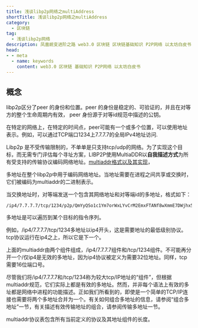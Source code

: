 ```yaml
---
title: 浅谈libp2p网络之multiAddress
shortTitle: 浅谈libp2p网络之multiAddress
category:
  - 区块链
tag:
  - 浅谈libp2p网络
description: 凤凰蜕变进阶之路 web3.0 区块链 区块链基础知识 P2P网络 以太坊白皮书
head:
- - meta
  - name: keywords
    content: web3.0 区块链 基础知识 P2P网络 以太坊白皮书
---
```


## 概念

libp2p区分了peer 的身份和位置。peer 的身份是稳定的、可验证的，并且在对等方的整个生命周期内有效， peer 身份源于对等id规范中描述的公钥。

在特定的网络上，在特定的时间点，peer可能有一个或多个位置，可以使用地址表示。例如，可以通过TCP端口1234上7.7.7.7的全局IPv4地址访问.

Libp2p 是不受传输限制的，不单单是只支持tcp/udp的网络。为了实现这个目标，而无需专门评估每个寻址方案，LIBP2P使用MultiaDDR以**自我描述方式**为所有受支持的传输协议编码网络地址。[multiaddr格式以及其实现](https://github.com/multiformats/multiaddr)，

多地址在整个libp2p中用于编码网络地址。当地址需要在进程之间共享或交换时，它们被编码为multiaddr的二进制表示。

当交换地址时，对等端发送一个包含其网络地址和对等端id的多地址，格式如下：

```
/ip4/7.7.7.7/tcp/1234/p2p/QmYyQSo1c1Ym7orWxLYvCrM2EmxFTANf8wXmmE7DWjhx5N
```

多地址是可以遍历到某个目标的指令序列。

例如，/ip4/7.7.7.7/tcp/1234多地址以ip4开头，这是需要地址的最低级别协议。tcp协议运行在ip4之上，所以它是下一个。

上面的multiaddr由两个组件组成，/ip4/7.7.7.7组件和/tcp/1234组件。不可能再分开一个/仅ip4是无效的多地址，因为ip4协议被定义为需要32位地址。同样，tcp需要16位端口号。

尽管我们将/ip4/7.7.7.7和/tcp/1234称为较大tcp/IP地址的“组件”，但根据multiaddr规范，它们实际上都是有效的多地址。然而，并非每个语法上有效的多址都是网络中进程的功能描述。正如我们所看到的，即使是一个简单的TCP/IP连接也需要将两个多地址合并为一个。有关如何组合多地址的信息，请参阅“组合多地址”一节，有关描述有效传输地址的组合，请参阅传输多地址一节。

multiaddr协议表包含所有当前定义的协议及其地址组件的长度。